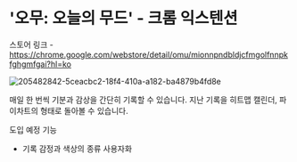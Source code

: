# '오무: 오늘의 무드' - 크롬 익스텐션

스토어 링크 - https://chrome.google.com/webstore/detail/omu/mionnpndbldjcfmgolfnnpkfghgmfgai?hl=ko

![205482842-5ceacbc2-18f4-410a-a182-ba4879b4fd8e](https://user-images.githubusercontent.com/81802993/218246065-a2c72837-4411-4198-997d-fb923a4c8c26.gif)

매일 한 번씩 기분과 감상을 간단히 기록할 수 있습니다.
지난 기록을 히트맵 캘린더, 파이차트의 형태로 돌아볼 수 있습니다.

도입 예정 기능
- 기록 감정과 색상의 종류 사용자화
